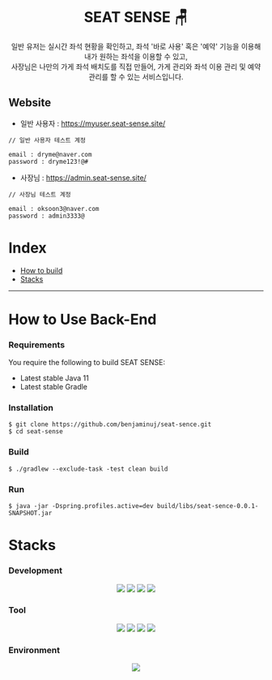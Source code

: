 <div align=center><h1> SEAT SENSE 🪑 </h1></div>

<div align=center>
일반 유저는 실시간 좌석 현황을 확인하고, 좌석 '바로 사용' 혹은 '예약' 기능을 이용해 내가 원하는 좌석을 이용할 수 있고,
<br>
사장님은 나만의 가게 좌석 배치도를 직접 만들어, 가게 관리와 좌석 이용 관리 및 예약 관리를 할 수 있는 서비스입니다.
</div>

## Website

- 일반 사용자 : https://myuser.seat-sense.site/
```
// 일반 사용자 테스트 계정

email : dryme@naver.com
password : dryme123!@#
```

- 사장님 : https://admin.seat-sense.site/
```
// 사장님 테스트 계정

email : oksoon3@naver.com
password : admin3333@
```

# Index

- [How to build](#How-to-build)
- [Stacks](#Stacks)
 
---

# How to Use Back-End

### Requirements
You require the following to build SEAT SENSE:
- Latest stable Java 11
- Latest stable Gradle

### Installation
```
$ git clone https://github.com/benjaminuj/seat-sence.git
$ cd seat-sense 
```

### Build
```
$ ./gradlew --exclude-task -test clean build
```

### Run
```
$ java -jar -Dspring.profiles.active=dev build/libs/seat-sence-0.0.1-SNAPSHOT.jar
```

# Stacks

### Development
<div align=center> 
<img src="https://img.shields.io/badge/java-007396?style=for-the-badge&logo=java&logoColor=white"> 
<img src="https://img.shields.io/badge/springboot-6DB33F?style=for-the-badge&logo=springboot&logoColor=white">
<img src="https://img.shields.io/badge/jpa-6DB33F?style=for-the-badge&logo=jpa&logoColor=white">
<img src="https://img.shields.io/badge/Querydsl-4695EB?style=for-the-badge&logo=Querydsl&logoColor=white">
</div>

### Tool
<div align=center> 
<img src="https://img.shields.io/badge/mysql-4479A1?style=for-the-badge&logo=mysql&logoColor=white">
<img src="https://img.shields.io/badge/gradle-02303A?style=for-the-badge&logo=gradle&logoColor=white">
<img src="https://img.shields.io/badge/github-181717?style=for-the-badge&logo=github&logoColor=white">
<img src="https://img.shields.io/badge/git-F05032?style=for-the-badge&logo=git&logoColor=white">
</div>

### Environment
<div align=center> 
<img src="https://img.shields.io/badge/amazonaws-232F3E?style=for-the-badge&logo=amazonaws&logoColor=white">
</div>
